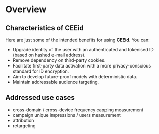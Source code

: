Overview
========

Characteristics of CEEid 
---------------------------------------------------------------------------------------

Here are just some of the intended benefits for using **CEEid**. You can:

-   Upgrade identity of the user with an authenticated and tokenised ID (based on hashed e-mail address).
-   Remove dependency on third-party cookies.
-   Facilitate first-party data activation with a more privacy-conscious standard for ID encryption.
-   Aim to develop future-proof models with deterministic data.
-   Maintain addressable audience targeting.

Addressed use cases
-------------------

-   cross-domain / cross-device frequency capping measurement
-   campaign unique impressions / users measurement
-   attribution
-   retargeting
